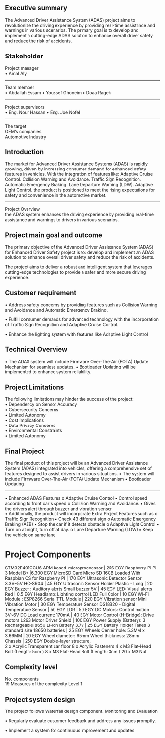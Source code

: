 Executive summary 
-----------------------------------------------------------------------

The Advanced Driver Assistance System (ADAS) project aims to revolutionize the driving experience 
by providing real-time assistance and warnings in various scenarios. The primary goal is to develop 
and implement a cutting-edge ADAS solution to enhance overall driver safety and reduce the risk of 
accidents. 

Stakeholder  
---------------------------------------------------------------------------------------------
Project manager  
• Amal Aly 
_________________________________________
Team member  
• Abdallah Essam 
• Youssef Ghoneim 
• Doaa Rageh 

________________________________________
Project supervisors  
• Eng. Nour Hassan 
• Eng. Joe Nofel
________________________________________

The target  
OEM’s companies  
Automotive Industry 

Introduction  
-----------------------------------------------------------------------

The market for Advanced Driver Assistance Systems (ADAS) is rapidly growing, driven by increasing consumer demand for enhanced safety features in vehicles. With the integration of features like:
Adaptive Cruise Control.
Collision Warning and Avoidance.
Traffic Sign Recognition.
Automatic Emergency Braking.
Lane Departure Warning (LDW).
Adaptive Light Control.
the product is positioned to meet the rising expectations for safety and convenience in the automotive market. 
___________________________________________
Project Overview  
the ADAS system enhances the driving experience by providing real-time assistance and warnings to drivers in various scenarios.

Project main goal and outcome  
-----------------------------------------------------------------------

The primary objective of the Advanced Driver Assistance System (ADAS) for Enhanced Driver Safety project is to: develop and implement an ADAS solution to enhance overall driver safety and reduce the risk of accidents. 

The project aims to deliver a robust and intelligent system that leverages cutting-edge technologies to provide a safer and more secure driving experience. 

Customer requirement  
-----------------------------------------------------------------------

• Address safety concerns by providing features such as Collision Warning and Avoidance and Automatic Emergency Braking. 

• Fulfill consumer demands for advanced technology with the incorporation of Traffic Sign Recognition and Adaptive Cruise Control. 

• Enhance the lighting system with features like Adaptive Light Control 

Technical Overview 
-----------------------------------------------------------------------

• The ADAS system will include Firmware Over-The-Air (FOTA) Update Mechanism for 
seamless updates. 
• Bootloader Updating will be implemented to enhance system reliability. 

Project Limitations  
-----------------------------------------------------------------------

The following limitations may hinder the success of the project:  
• Dependency on Sensor Accuracy  
• Cybersecurity Concerns  
• Limited Autonomy  
• Cost Implications  
• Data Privacy Concerns  
• Environmental Constraints  
• Limited Autonomy 
 
Final Project  
-----------------------------------------------------------------------

The final product of this project will be an Advanced Driver Assistance System (ADAS) 
integrated into vehicles, offering a comprehensive set of features designed to assist drivers in 
various situations. 
• The system will include Firmware Over-The-Air (FOTA) Update Mechanism 
• Bootloader Updating 
________________________________________

• Enhanced ADAS Features 
 o Adaptive Cruise Control 
   ▪ Control speed according to front car's speed 
 o Collision Warning and Avoidance. 
   ▪ Gives the drivers alert through buzzer and vibration sensor  
   • Additionally, the product will incorporate Extra Project Features such as 
 o Traffic Sign Recognition 
   ▪ Check 43 different sign 
 o Automatic Emergency Braking (AEB) 
   ▪ Stop the car if it detects obstacle 
 o Adaptive Light Control 
   ▪ Turn on at night, turn off at day. 
 o Lane Departure Warning (LDW) 
   ▪ Keep the vehicle on same lane  
 
Project Components
=

STM32F401CCU6 ARM based-microproccessor                              |  256 EGY 
Raspberry Pi Pi 3 Model B+                                           |6,300 EGY
MicroSD Card Micro SD 16GB Loaded With Raspbian OS for Raspberry PI  |  170 EGY
Ultrasonic Detector Sensor 3.3V~5V HC-SR04                           |   45 EGY
Ultrasonic Sensor Holder Plastic - Long                              |   20 EGY
Buzzer : Auditory alerts Small buzzer 5V                             |   45 EGY
LED: Visual alerts Red                                               |  0.5 EGY
Headlamp: Lighting control LED Full Color                            |   10 EGY
Wi-Fi Module : ESP8266 Serial TTL Module                             |  220 EGY
Vibration sensor Mini Vibration Motor                                |   30 EGY
Temperature Sensor DS18B20 - Digital Temperature Sensor              |   50 EGY
LDR                                                                  |   50 EGY
DC Motors: Control motion 3V~6V DC  Load current: 170mA              |   40 EGY
Motor Control (H-Bridge): Drive motors L293 Motor Driver Shield      |  100 EGY
Power Supply (Battery): 3 Rechargeable18650 Li-ion Battery 3.7v      |   25 EGY
Battery Holder Takes 3 standard size 18650 batteries                 |   25 EGY
Wheels Center hole: 5.3MM x 3.66MM                                   |   20 EGY
Wheel diameter: 65mm 
Wheel thickness: 28mm                                        
Chassis                                                              |  250 EGY
Double-layer structure,  
2 x Acrylic Transparent car floor 
8 x Acrylic Fasteners 
4 x M3 Flat-Head Bolt (Length: 5cm ) 
8 x M3 Flat-Head Bolt (Length: 3cm ) 
20 x M3 Nut 
 
Complexity level 
-----------------------------------------------------------------------
No. components  
19 
Measures of the complexity Level 
1 


Project system design  
-----------------------------------------------------------------------

The project follows Waterfall design component. 
Monitoring and Evaluation

• Regularly evaluate customer feedback and address any issues promptly.

• Implement a system for continuous improvement and updates
